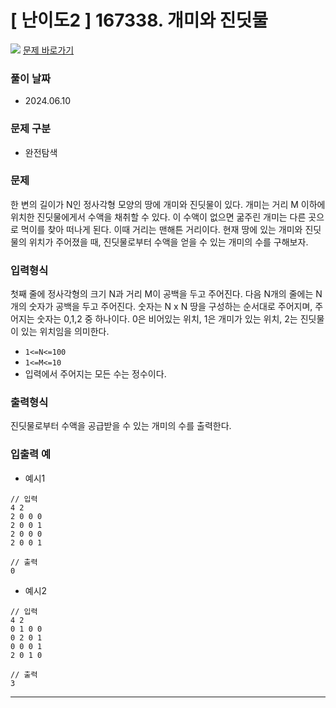 # [ 난이도2 ] 167338. 개미와 진딧물

<img src="https://img.shields.io/badge/JavaScript-orange?style=flat&logo=javascript&logoColor=auto"/> [문제 바로가기](https://level.goorm.io/exam/167338/%EA%B0%9C%EB%AF%B8%EC%99%80-%EC%A7%84%EB%94%A7%EB%AC%BC/quiz/1)

### 풀이 날짜

- 2024.06.10

### 문제 구분

- 완전탐색

### 문제

한 변의 길이가 N인 정사각형 모양의 땅에 개미와 진딧물이 있다. 개미는 거리 M 이하에 위치한 진딧물에게서 수액을 채취할 수 있다. 이 수액이 없으면 굶주린 개미는 다른 곳으로 먹이를 찾아 떠나게 된다. 이때 거리는 맨해튼 거리이다.
현재 땅에 있는 개미와 진딧물의 위치가 주어졌을 때, 진딧물로부터 수액을 얻을 수 있는 개미의 수를 구해보자.

### 입력형식

첫째 줄에 정사각형의 크기 N과 거리 M이 공백을 두고 주어진다.
다음 N개의 줄에는 N개의 숫자가 공백을 두고 주어진다. 숫자는 N x N 땅을 구성하는 순서대로 주어지며,
주어지는 숫자는 0,1,2 중 하나이다. 0은 비어있는 위치, 1은 개미가 있는 위치, 2는 진딧물이 있는 위치임을 의미한다.

- `1<=N<=100`
- `1<=M<=10`
- 입력에서 주어지는 모든 수는 정수이다.

### 출력형식

진딧물로부터 수액을 공급받을 수 있는 개미의 수를 출력한다.

### 입출력 예

- 예시1

```
// 입력
4 2
2 0 0 0
2 0 0 1
2 0 0 0
2 0 0 1
```

```
// 출력
0
```

- 예시2

```
// 입력
4 2
0 1 0 0
0 2 0 1
0 0 0 1
2 0 1 0
```

```
// 출력
3
```

---
